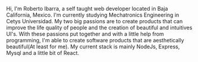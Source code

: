 Hi, I'm Roberto Ibarra, a self taught web developer located in Baja California, Mexico. I'm currently studying Mechatronics Engineering in Cetys Universidad.
My two big passions are to create products that can improve the life quality of people and the creation of beautiful and intuitives UI's. 
With these passions put together and with a little help from programming, I'm able to create software products that are aesthetically beautiful(At least for me).
My current stack is mainly NodeJs, Express, Mysql and a little bit of React.
